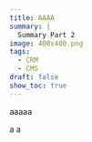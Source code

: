 ```yaml
---
title: AAAA
summary: |
  Summary Part 2
image: 400x400.png
tags:
  - CRM
  - CMS
draft: false
show_toc: true
---
```

aaaaa


a
a
